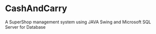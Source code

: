 # CashAndCarry
 A SuperShop management system using JAVA Swing and Microsoft SQL Server for Database
